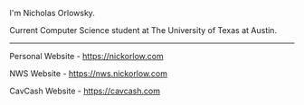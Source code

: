 I'm Nicholas Orlowsky.

Current Computer Science student at The University of Texas at Austin.

---

Personal Website  - https://nickorlow.com

NWS Website       - https://nws.nickorlow.com

CavCash Website   - https://cavcash.com

